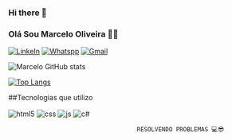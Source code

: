 ### Hi there 👋

### Olá Sou Marcelo Oliveira 👨‍💻
[![LinkeIn](https://img.shields.io/badge/LinkedIn-0077B5?style=for-the-badge&logo=linkedin&logoColor=white)](https://www.linkedin.com/in/marcelo-furtado-220921125/)
[![Whatspp](https://img.shields.io/badge/WhatsApp-25D366?style=for-the-badge&logo=whatsapp&logoColor=white)](https://wa.me/message/7KVFXZ44ARGXM1)
[![Gmail](https://img.shields.io/badge/Gmail-D14836?style=for-the-badge&logo=gmail&logoColor=white)](https://mail.google.com/mail/u/0/?hl=pt-BR#inbox)

![Marcelo GitHub stats](https://github-readme-stats.vercel.app/api?username=marcelof1997&show_icons=true&theme=tokyonight)

[![Top Langs](https://github-readme-stats.vercel.app/api/top-langs/?username=marcelof1997&layout=compact)](https://github.com/anuraghazra/github-readme-stats)

##Tecnologias que utilizo

<div style="display: inline_block">
<img align="center" alt="html5" src="https://img.shields.io/badge/HTML5-E34F26?style=for-the-badge&logo=html5&logoColor=white" />
<img align="center" alt="css" src="https://img.shields.io/badge/CSS-239120?&style=for-the-badge&logo=css3&logoColor=white" />
<img align="center" alt="js" src="https://img.shields.io/badge/JavaScript-323330?style=for-the-badge&logo=javascript&logoColor=F7DF1E" />
<img align="center" alt="c#" src="https://img.shields.io/badge/C%23-239120?style=for-the-badge&logo=c-sharp&logoColor=white" /><br/>
</div>

                                        RESOLVENDO PROBLEMAS 💻😎
